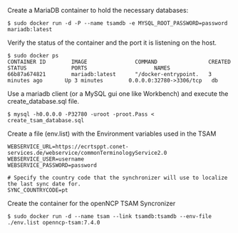 Create a MariaDB container to hold the necessary databases:

    $ sudo docker run -d -P --name tsamdb -e MYSQL_ROOT_PASSWORD=password  mariadb:latest

Verify the status of the container and the port it is listening on the host.

    $ sudo docker ps
    CONTAINER ID        IMAGE               COMMAND                CREATED             STATUS              PORTS                     NAMES
    66b87a674821        mariadb:latest      "/docker-entrypoint.   3 minutes ago       Up 3 minutes        0.0.0.0:32780->3306/tcp   db  

Use a mariadb client (or a MySQL gui one like Workbench) and execute the create_database.sql file.

    $ mysql -h0.0.0.0 -P32780 -uroot -proot.Pass < create_tsam_database.sql 

Create a file (env.list) with the Environment variables used in the TSAM

    WEBSERVICE_URL=https://ecrtsppt.conet-services.de/webservice/commonTerminologyService2.0
    WEBSERVICE_USER=username
    WEBSERVICE_PASSWORD=password

    # Specify the country code that the synchronizer will use to localize the last sync date for.
    SYNC_COUNTRYCODE=pt

Create the container for the openNCP TSAM Syncronizer

    $ sudo docker run -d --name tsam --link tsamdb:tsamdb --env-file ./env.list openncp-tsam:7.4.0

